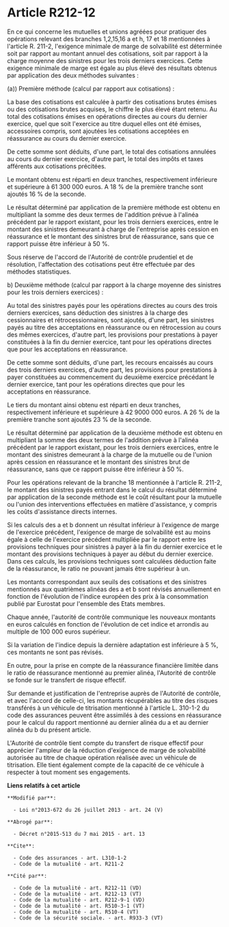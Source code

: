 # Article R212-12

En ce qui concerne les mutuelles et unions agréées pour pratiquer des opérations relevant des branches 1,2,15,16 a et h, 17
et 18 mentionnées à l'article R. 211-2, l'exigence minimale de marge de solvabilité est déterminée soit par rapport au
montant annuel des cotisations, soit par rapport à la charge moyenne des sinistres pour les trois derniers exercices. Cette
exigence minimale de marge est égale au plus élevé des résultats obtenus par application des deux méthodes suivantes : 

(a)) Première méthode (calcul par rapport aux cotisations) : 

La base des cotisations est calculée à partir des cotisations brutes émises ou des cotisations brutes acquises, le chiffre le
plus élevé étant retenu. Au total des cotisations émises en opérations directes au cours du dernier exercice, quel que soit
l'exercice au titre duquel elles ont été émises, accessoires compris, sont ajoutées les cotisations acceptées en réassurance
au cours du dernier exercice. 

De cette somme sont déduits, d'une part, le total des cotisations annulées au cours du dernier exercice, d'autre part, le
total des impôts et taxes afférents aux cotisations précitées. 

Le montant obtenu est réparti en deux tranches, respectivement inférieure et supérieure à 61 300 000 euros. A 18 % de la
première tranche sont ajoutés 16 % de la seconde. 

Le résultat déterminé par application de la première méthode est obtenu en multipliant la somme des deux termes de l'addition
prévue à l'alinéa précédent par le rapport existant, pour les trois derniers exercices, entre le montant des sinistres
demeurant à charge de l'entreprise après cession en réassurance et le montant des sinistres brut de réassurance, sans que ce
rapport puisse être inférieur à 50 %. 

Sous réserve de l'accord de l'Autorité de contrôle prudentiel et de résolution, l'affectation des cotisations peut être
effectuée par des méthodes statistiques. 

b) Deuxième méthode (calcul par rapport à la charge moyenne des sinistres pour les trois derniers exercices) : 

Au total des sinistres payés pour les opérations directes au cours des trois derniers exercices, sans déduction des sinistres
à la charge des cessionnaires et rétrocessionnaires, sont ajoutés, d'une part, les sinistres payés au titre des acceptations
en réassurance ou en rétrocession au cours des mêmes exercices, d'autre part, les provisions pour prestations à payer
constituées à la fin du dernier exercice, tant pour les opérations directes que pour les acceptations en réassurance. 

De cette somme sont déduits, d'une part, les recours encaissés au cours des trois derniers exercices, d'autre part, les
provisions pour prestations à payer constituées au commencement du deuxième exercice précédant le dernier exercice, tant pour
les opérations directes que pour les acceptations en réassurance. 

Le tiers du montant ainsi obtenu est réparti en deux tranches, respectivement inférieure et supérieure à 42 9000 000 euros. A
26 % de la première tranche sont ajoutés 23 % de la seconde. 

Le résultat déterminé par application de la deuxième méthode est obtenu en multipliant la somme des deux termes de l'addition
prévue à l'alinéa précédent par le rapport existant, pour les trois derniers exercices, entre le montant des sinistres
demeurant à la charge de la mutuelle ou de l'union après cession en réassurance et le montant des sinistres brut de
réassurance, sans que ce rapport puisse être inférieur à 50 %. 

Pour les opérations relevant de la branche 18 mentionnée à l'article R. 211-2, le montant des sinistres payés entrant dans le
calcul du résultat déterminé par application de la seconde méthode est le coût résultant pour la mutuelle ou l'union des
interventions effectuées en matière d'assistance, y compris les coûts d'assistance directs internes. 

Si les calculs des a et b donnent un résultat inférieur à l'exigence de marge de l'exercice précédent, l'exigence de marge de
solvabilité est au moins égale à celle de l'exercice précédent multipliée par le rapport entre les provisions techniques pour
sinistres à payer à la fin du dernier exercice et le montant des provisions techniques à payer au début du dernier exercice.
Dans ces calculs, les provisions techniques sont calculées déduction faite de la réassurance, le ratio ne pouvant jamais être
supérieur à un. 

Les montants correspondant aux seuils des cotisations et des sinistres mentionnés aux quatrièmes alinéas des a et b sont
révisés annuellement en fonction de l'évolution de l'indice européen des prix à la consommation publié par Eurostat pour
l'ensemble des Etats membres. 

Chaque année, l'autorité de contrôle communique les nouveaux montants en euros calculés en fonction de l'évolution de cet
indice et arrondis au multiple de 100 000 euros supérieur. 

Si la variation de l'indice depuis la dernière adaptation est inférieure à 5 %, ces montants ne sont pas révisés. 

En outre, pour la prise en compte de la réassurance financière limitée dans le ratio de réassurance mentionné au premier
alinéa, l'Autorité de contrôle se fonde sur le transfert de risque effectif. 

Sur demande et justification de l'entreprise auprès de l'Autorité de contrôle, et avec l'accord de celle-ci, les montants
récupérables au titre des risques transférés à un véhicule de titrisation mentionné à l'article L. 310-1-2 du code des
assurances peuvent être assimilés à des cessions en réassurance pour le calcul du rapport mentionné au dernier alinéa du a et
au dernier alinéa du b du présent article. 

L'Autorité de contrôle tient compte du transfert de risque effectif pour apprécier l'ampleur de la réduction d'exigence de
marge de solvabilité autorisée au titre de chaque opération réalisée avec un véhicule de titrisation. Elle tient également
compte de la capacité de ce véhicule à respecter à tout moment ses engagements.

**Liens relatifs à cet article**

	**Modifié par**:

	  - Loi n°2013-672 du 26 juillet 2013 - art. 24 (V)

	**Abrogé par**:

	  - Décret n°2015-513 du 7 mai 2015 - art. 13

	**Cite**:

	  - Code des assurances - art. L310-1-2
	  - Code de la mutualité - art. R211-2

	**Cité par**:

	  - Code de la mutualité - art. R212-11 (VD)
	  - Code de la mutualité - art. R212-13 (VT)
	  - Code de la mutualité - art. R212-9-1 (VD)
	  - Code de la mutualité - art. R510-3-1 (VT)
	  - Code de la mutualité - art. R510-4 (VT)
	  - Code de la sécurité sociale. - art. R933-3 (VT)
